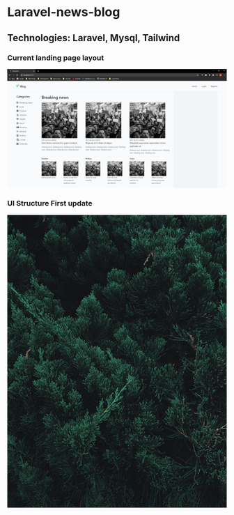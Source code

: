 # Laravel-news-blog

## Technologies: Laravel, Mysql, Tailwind

### Current landing page layout

![Landing page screenshot](https://github.com/MetaMan13/Laravel-news-blog/blob/main/public/images/screenshots/latest_welcome_screenshot.jpg)

### UI Structure First update

![Landing page screenshot](https://github.com/MetaMan13/Laravel-news-blog/blob/main/public/images/nature.jpg)
